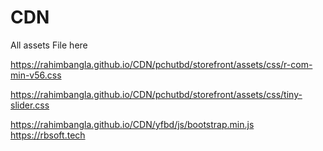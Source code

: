 # CDN
All assets File here

https://rahimbangla.github.io/CDN/pchutbd/storefront/assets/css/r-com-min-v56.css

https://rahimbangla.github.io/CDN/pchutbd/storefront/assets/css/tiny-slider.css

https://rahimbangla.github.io/CDN/yfbd/js/bootstrap.min.js
https://rbsoft.tech
